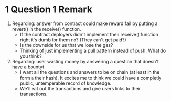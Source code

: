 # 1 Question 1 Remark
1. Regarding: answer from contract could make reward fail by putting a revert() in the receive() function.
    - If the contract deployers didn't implement their receive() function right it's dumb for them no? (They can't get paid?)
    - Is the downside for us that we lose the gas?
    - Thinking of just implementing a pull pattern instead of push. What do you think?
2. Regarding: user wasting money by answering a question that doesn't have a bountyt
    - I want all the questions and answers to be on chain (at least in the form a their hash). It excites me to think we could have a completly public, untemperable record of knowledge. 
    - We'll eat out the transactions and give users links to their transactions.
